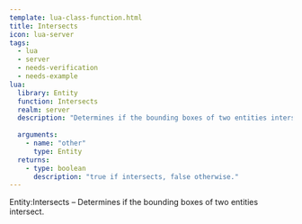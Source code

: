 ```yaml
---
template: lua-class-function.html
title: Intersects
icon: lua-server
tags:
  - lua
  - server
  - needs-verification
  - needs-example
lua:
  library: Entity
  function: Intersects
  realm: server
  description: "Determines if the bounding boxes of two entities intersect."
  
  arguments:
    - name: "other"
      type: Entity
  returns:
    - type: boolean
      description: "true if intersects, false otherwise."
---
```


<div class="lua__search__keywords">
Entity:Intersects &#x2013; Determines if the bounding boxes of two entities intersect.
</div>
